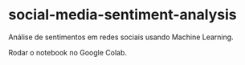 # social-media-sentiment-analysis
Análise de sentimentos em redes sociais usando Machine Learning.

Rodar o notebook no Google Colab.
